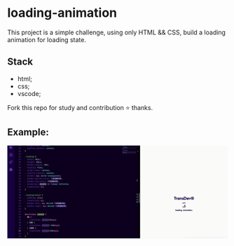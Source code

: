 # loading-animation

This project is a simple challenge, using only HTML && CSS, build a loading animation for loading state.

## Stack

- html;
- css;
- vscode;

Fork this repo for study and contribution ⭐️ thanks.

## Example:

<img src="./example.gif" alt="example" width="650"/>
